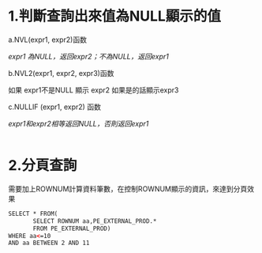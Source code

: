 # 1.判斷查詢出來值為NULL顯示的值

a.NVL(expr1, expr2)函数

*expr1 為NULL，返回expr2；不為NULL，返回expr1*

b.NVL2(expr1, expr2, expr3)函数

如果 expr1不是NULL 顯示 expr2 如果是的話顯示expr3

c.NULLIF (expr1, expr2) 函数

*expr1和expr2相等返回NULL，否則返回expr1*

```

```

# 2.分頁查詢

需要加上ROWNUM計算資料筆數，在控制ROWNUM顯示的資訊，來達到分頁效果


```html
SELECT * FROM(
       SELECT ROWNUM aa,PE_EXTERNAL_PROD.* 
       FROM PE_EXTERNAL_PROD) 
WHERE aa<=10
AND aa BETWEEN 2 AND 11
```